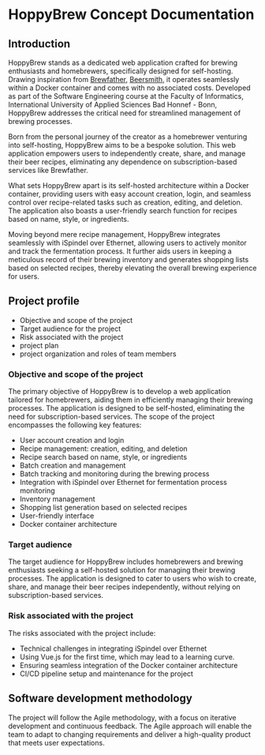 # HoppyBrew Concept Documentation

## Introduction

HoppyBrew stands as a dedicated web application crafted for brewing enthusiasts and homebrewers, specifically designed for self-hosting. Drawing inspiration from [Brewfather](https://brewfather.app/), [Beersmith](https://beersmith.com/), it operates seamlessly within a Docker container and comes with no associated costs. Developed as part of the Software Engineering course at the Faculty of Informatics, International University of Applied Sciences Bad Honnef - Bonn, HoppyBrew addresses the critical need for streamlined management of brewing processes.

Born from the personal journey of the creator as a homebrewer venturing into self-hosting, HoppyBrew aims to be a bespoke solution. This web application empowers users to independently create, share, and manage their beer recipes, eliminating any dependence on subscription-based services like Brewfather.

What sets HoppyBrew apart is its self-hosted architecture within a Docker container, providing users with easy account creation, login, and seamless control over recipe-related tasks such as creation, editing, and deletion. The application also boasts a user-friendly search function for recipes based on name, style, or ingredients.

Moving beyond mere recipe management, HoppyBrew integrates seamlessly with iSpindel over Ethernet, allowing users to actively monitor and track the fermentation process. It further aids users in keeping a meticulous record of their brewing inventory and generates shopping lists based on selected recipes, thereby elevating the overall brewing experience for users.

## Project profile

- Objective and scope of the project
- Target audience for the project
- Risk associated with the project
- project plan
- project organization and roles of team members

### Objective and scope of the project

The primary objective of HoppyBrew is to develop a web application tailored for homebrewers, aiding them in efficiently managing their brewing processes. The application is designed to be self-hosted, eliminating the need for subscription-based services. The scope of the project encompasses the following key features:

- User account creation and login
- Recipe management: creation, editing, and deletion
- Recipe search based on name, style, or ingredients
- Batch creation and management
- Batch tracking and monitoring during the brewing process
- Integration with iSpindel over Ethernet for fermentation process monitoring
- Inventory management
- Shopping list generation based on selected recipes
- User-friendly interface
- Docker container architecture

### Target audience

The target audience for HoppyBrew includes homebrewers and brewing enthusiasts seeking a self-hosted solution for managing their brewing processes. The application is designed to cater to users who wish to create, share, and manage their beer recipes independently, without relying on subscription-based services.

### Risk associated with the project

The risks associated with the project include:

- Technical challenges in integrating iSpindel over Ethernet
- Using Vue.js for the first time, which may lead to a learning curve.
- Ensuring seamless integration of the Docker container architecture
- CI/CD pipeline setup and maintenance for the project

## Software development methodology

The project will follow the Agile methodology, with a focus on iterative development and continuous feedback. The Agile approach will enable the team to adapt to changing requirements and deliver a high-quality product that meets user expectations.
